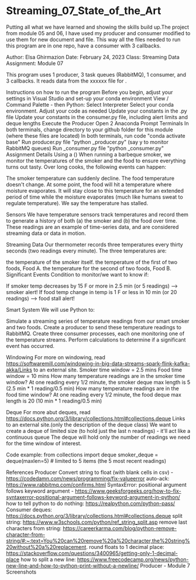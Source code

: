 # Streaming_07_State_of_the_Art
Putting all what we have learned and showing the skills build up.The project from module 05 and 06, I have used my producer and consumer modified to use them for new document and file.  This way all the files needed to run this program are in one repo, have a consumer with 3 callbacks.

Author: Elsa Ghirmazion
Date: February 24, 2023 
Class: Streaming Data Assignment: Module 07

This program uses 1 producer, 3 task queues (RabbitMQ), 1 consumer, and 3 callbacks. It reads data from the       xxxxxx file for .

Instructions on how to run the program
Before you begin, adjust your settings in Visual Studio and set-up your conda environment
View / Command Palette - then Python: Select Interpreter
Select your conda environment.
Adjust your code as needed
Update your constants in the .py file
Update your constants in the consumer.py file, including alert limits and deque lengths
Execute the Producer
Open 2 Anaconda Prompt Terminals
In both terminals, change directory to your github folder for this module (where these files are located)
In both terminals, run code "conda activate base"
Run producer.py file "python _producer.py" (say y to monitor RabbitMQ queues)
Run _consumer.py file "python _consumer.py"
Assignment Details
Using a ()
When running a barbeque smoker, we monitor the temperatures of the smoker and the food to ensure everything turns out tasty. Over long cooks, the following events can happen:

The smoker temperature can suddenly decline.
The food temperature doesn't change. At some point, the food will hit a temperature where moisture evaporates. It will stay close to this temperature for an extended period of time while the moisture evaporates (much like humans sweat to regulate temperature). We say the temperature has stalled.

Sensors
We have temperature sensors track temperatures and record them to generate a history of both (a) the smoker and (b) the food over time. These readings are an example of time-series data, and are considered streaming data or data in motion.

Streaming Data
Our thermometer records three temperatures every thirty seconds (two readings every minute). The three temperatures are:

the temperature of the smoker itself.
the temperature of the first of two foods, Food A.
the temperature for the second of two foods, Food B.
Significant Events
Condition to monitor/we want to know if:

If smoker temp decreases by 15 F or more in 2.5 min (or 5 readings) --> smoker alert! If food temp change in temp is 1 F or less in 10 min (or 20 readings) --> food stall alert!

Smart System
We will use Python to:

Simulate a streaming series of temperature readings from our smart smoker and two foods. Create a producer to send these temperature readings to RabbitMQ. Create three consumer processes, each one monitoring one of the temperature streams. Perform calculations to determine if a significant event has occurred.

Windowing
For more on windowing, read https://softwaremill.com/windowing-in-big-data-streams-spark-flink-kafka-akka/Links to an external site. Smoker time window = 2.5 mins Food time window = 10 mins How many temperature readings are in the smoker time window? At one reading every 1/2 minute, the smoker deque max length is 5 (2.5 min * 1 reading/0.5 min) How many temperature readings are in the food time window? At one reading every 1/2 minute, the food deque max length is 20 (10 min * 1 reading/0.5 min)

Deque
For more abut deques, read https://docs.python.org/3/library/collections.html#collections.deque Links to an external site.(only the description of the deque class) We want to create a deque of limited size (to hold just the last n readings) - it'll act like a continuous queue The deque will hold only the number of readings we need for the time window of interest.

Code example: from collections import deque smoker_deque = deque(maxlen=5) # limited to 5 items (the 5 most recent readings)

References
Producer
Convert string to float (with blank cells in csv) - https://codedamn.com/news/programming/fix-valueerror
auto-ack: https://www.rabbitmq.com/confirms.html
SyntaxError: positional argument follows keyword argument - https://www.geeksforgeeks.org/how-to-fix-syntaxerror-positional-argument-follows-keyword-argument-in-python/
how to tell python to do nothing: https://realpython.com/python-pass/
Consumer
deques: https://docs.python.org/3/library/collections.html#collections.deque
split string: https://www.w3schools.com/python/ref_string_split.asp
remove last characters from string: https://careerkarma.com/blog/python-remove-character-from-string/#:~:text=You%20can%20remove%20a%20character,the%20string%20without%20a%20replacement.
round floats to 1 decimal place: https://stackoverflow.com/questions/3400965/getting-only-1-decimal-place
how to split a new line: https://www.freecodecamp.org/news/python-new-line-and-how-to-python-print-without-a-newline/
Producer - Module 7 Screenshots
